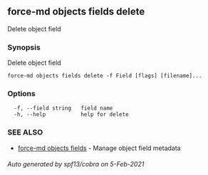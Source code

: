 ## force-md objects fields delete

Delete object field

### Synopsis

Delete object field

```
force-md objects fields delete -f Field [flags] [filename]...
```

### Options

```
  -f, --field string   field name
  -h, --help           help for delete
```

### SEE ALSO

* [force-md objects fields](force-md_objects_fields.md)	 - Manage object field metadata

###### Auto generated by spf13/cobra on 5-Feb-2021
